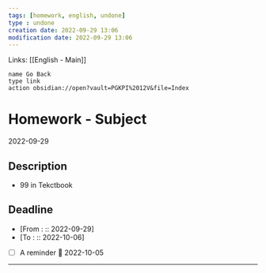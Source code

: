 ```yaml
---
tags: [homework, english, undone]
type : undone
creation date: 2022-09-29 13:06
modification date: 2022-09-29 13:06
---
```

Links: [[English - Main]]
```button
name Go Back
type link
action obsidian://open?vault=PGKPI%2012V&file=Index
```
# Homework - Subject
2022-09-29
## Description
-  99 in Tekctbook
## Deadline
-  [From : :: 2022-09-29]
-  [To : :: 2022-10-06]
- [ ] A reminder 📅 2022-10-05
---
